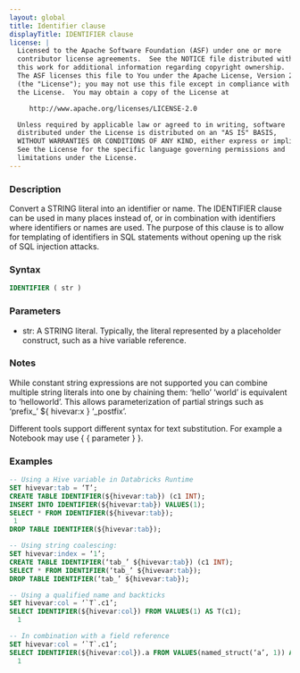 ```yaml
---
layout: global
title: Identifier clause
displayTitle: IDENTIFIER clause
license: |
  Licensed to the Apache Software Foundation (ASF) under one or more
  contributor license agreements.  See the NOTICE file distributed with
  this work for additional information regarding copyright ownership.
  The ASF licenses this file to You under the Apache License, Version 2.0
  (the "License"); you may not use this file except in compliance with
  the License.  You may obtain a copy of the License at

     http://www.apache.org/licenses/LICENSE-2.0

  Unless required by applicable law or agreed to in writing, software
  distributed under the License is distributed on an "AS IS" BASIS,
  WITHOUT WARRANTIES OR CONDITIONS OF ANY KIND, either express or implied.
  See the License for the specific language governing permissions and
  limitations under the License.
---
```


### Description

Convert a STRING literal into an identifier or name. The IDENTIFIER clause can be used in many places instead of, or in combination with identifiers where identifiers or names are used.
The purpose of this clause is to allow for templating of identifiers in SQL statements without opening up the risk of SQL injection attacks.

### Syntax

```sql
IDENTIFIER ( str )
```

### Parameters

* str: A STRING literal. Typically, the literal represented by a placeholder construct, such as a hive variable reference.

### Notes

While constant string expressions are not supported you can combine multiple string literals into one by chaining them: ‘hello’ ‘world’ is equivalent to ‘helloworld’.
This allows parameterization of partial strings such as ‘prefix_’ ${ hivevar:x } ‘_postfix’.

Different tools support different syntax for text substitution. For example a Notebook may use { { parameter } }.

### Examples

```sql
-- Using a Hive variable in Databricks Runtime
SET hivevar:tab = ‘T’;
CREATE TABLE IDENTIFIER(${hivevar:tab}) (c1 INT);
INSERT INTO IDENTIFIER(${hivevar:tab}) VALUES(1);
SELECT * FROM IDENTIFIER(${hivevar:tab});
 1
DROP TABLE IDENTIFIER(${hivevar:tab});

-- Using string coalescing:
SET hivevar:index = ‘1’;
CREATE TABLE IDENTIFIER(‘tab_’ ${hivevar:tab}) (c1 INT);
SELECT * FROM IDENTIFIER(‘tab_’ ${hivevar:tab});
DROP TABLE IDENTIFIER(‘tab_’ ${hivevar:tab});

-- Using a qualified name and backticks
SET hivevar:col = ‘`T`.c1’;
SELECT IDENTIFIER(${hivevar:col}) FROM VALUES(1) AS T(c1);
  1

-- In combination with a field reference
SET hivevar:col = ‘`T`.c1’;
SELECT IDENTIFIER(${hivevar:col}).a FROM VALUES(named_struct(‘a’, 1)) AS T(c1);
  1
```
